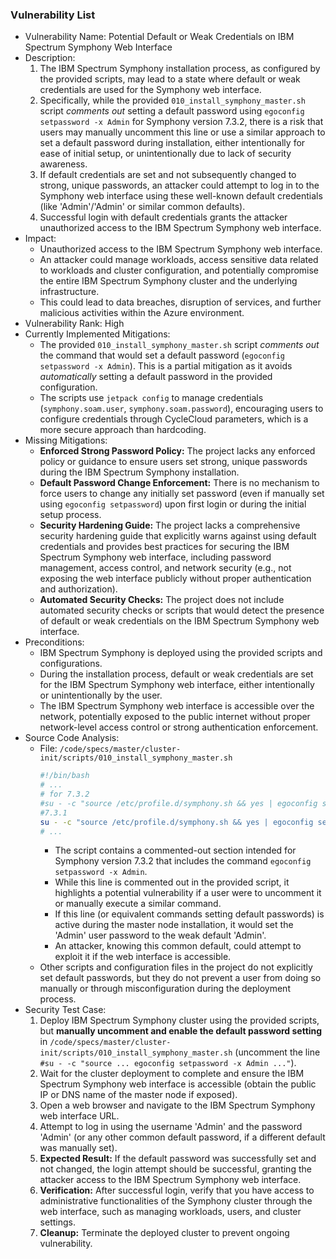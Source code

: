 ### Vulnerability List

- Vulnerability Name: Potential Default or Weak Credentials on IBM Spectrum Symphony Web Interface
- Description:
  1. The IBM Spectrum Symphony installation process, as configured by the provided scripts, may lead to a state where default or weak credentials are used for the Symphony web interface.
  2. Specifically, while the provided `010_install_symphony_master.sh` script *comments out* setting a default password using `egoconfig setpassword -x Admin` for Symphony version 7.3.2, there is a risk that users may manually uncomment this line or use a similar approach to set a default password during installation, either intentionally for ease of initial setup, or unintentionally due to lack of security awareness.
  3. If default credentials are set and not subsequently changed to strong, unique passwords, an attacker could attempt to log in to the Symphony web interface using these well-known default credentials (like 'Admin'/'Admin' or similar common defaults).
  4. Successful login with default credentials grants the attacker unauthorized access to the IBM Spectrum Symphony web interface.
- Impact:
  - Unauthorized access to the IBM Spectrum Symphony web interface.
  - An attacker could manage workloads, access sensitive data related to workloads and cluster configuration, and potentially compromise the entire IBM Spectrum Symphony cluster and the underlying infrastructure.
  - This could lead to data breaches, disruption of services, and further malicious activities within the Azure environment.
- Vulnerability Rank: High
- Currently Implemented Mitigations:
  - The provided `010_install_symphony_master.sh` script *comments out* the command that would set a default password (`egoconfig setpassword -x Admin`). This is a partial mitigation as it avoids *automatically* setting a default password in the provided configuration.
  - The scripts use `jetpack config` to manage credentials (`symphony.soam.user`, `symphony.soam.password`), encouraging users to configure credentials through CycleCloud parameters, which is a more secure approach than hardcoding.
- Missing Mitigations:
  - **Enforced Strong Password Policy:** The project lacks any enforced policy or guidance to ensure users set strong, unique passwords during the IBM Spectrum Symphony installation.
  - **Default Password Change Enforcement:** There is no mechanism to force users to change any initially set password (even if manually set using `egoconfig setpassword`) upon first login or during the initial setup process.
  - **Security Hardening Guide:** The project lacks a comprehensive security hardening guide that explicitly warns against using default credentials and provides best practices for securing the IBM Spectrum Symphony web interface, including password management, access control, and network security (e.g., not exposing the web interface publicly without proper authentication and authorization).
  - **Automated Security Checks:** The project does not include automated security checks or scripts that would detect the presence of default or weak credentials on the IBM Spectrum Symphony web interface.
- Preconditions:
  - IBM Spectrum Symphony is deployed using the provided scripts and configurations.
  - During the installation process, default or weak credentials are set for the IBM Spectrum Symphony web interface, either intentionally or unintentionally by the user.
  - The IBM Spectrum Symphony web interface is accessible over the network, potentially exposed to the public internet without proper network-level access control or strong authentication enforcement.
- Source Code Analysis:
  - File: `/code/specs/master/cluster-init/scripts/010_install_symphony_master.sh`
    ```bash
    #!/bin/bash
    # ...
    # for 7.3.2
    #su - -c "source /etc/profile.d/symphony.sh && yes | egoconfig setpassword -x Admin && egoconfig setentitlement ${SYM_ENTITLEMENT_FILE}" egoadmin
    #7.3.1
    su - -c "source /etc/profile.d/symphony.sh && yes | egoconfig setentitlement ${SYM_ENTITLEMENT_FILE}" egoadmin
    # ...
    ```
    - The script contains a commented-out section intended for Symphony version 7.3.2 that includes the command `egoconfig setpassword -x Admin`.
    - While this line is commented out in the provided script, it highlights a potential vulnerability if a user were to uncomment it or manually execute a similar command.
    - If this line (or equivalent commands setting default passwords) is active during the master node installation, it would set the 'Admin' user password to the weak default 'Admin'.
    - An attacker, knowing this common default, could attempt to exploit it if the web interface is accessible.
  - Other scripts and configuration files in the project do not explicitly set default passwords, but they do not prevent a user from doing so manually or through misconfiguration during the deployment process.
- Security Test Case:
  1. Deploy IBM Spectrum Symphony cluster using the provided scripts, but **manually uncomment and enable the default password setting** in `/code/specs/master/cluster-init/scripts/010_install_symphony_master.sh` (uncomment the line `#su - -c "source ... egoconfig setpassword -x Admin ..."`).
  2. Wait for the cluster deployment to complete and ensure the IBM Spectrum Symphony web interface is accessible (obtain the public IP or DNS name of the master node if exposed).
  3. Open a web browser and navigate to the IBM Spectrum Symphony web interface URL.
  4. Attempt to log in using the username 'Admin' and the password 'Admin' (or any other common default password, if a different default was manually set).
  5. **Expected Result:** If the default password was successfully set and not changed, the login attempt should be successful, granting the attacker access to the IBM Spectrum Symphony web interface.
  6. **Verification:** After successful login, verify that you have access to administrative functionalities of the Symphony cluster through the web interface, such as managing workloads, users, and cluster settings.
  7. **Cleanup:** Terminate the deployed cluster to prevent ongoing vulnerability.